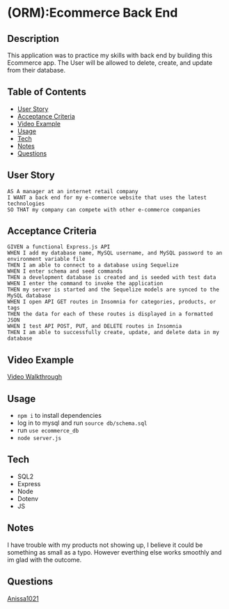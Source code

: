 # (ORM):Ecommerce Back End

## Description
This application was to practice my skills with back end by building this Ecommerce app. The User will be allowed to delete, create, and update from their database.
## Table of Contents
* [User Story](#user-story)
* [Acceptance Criteria](#acceptance-criteria)
* [Video Example](#video-example)
* [Usage](#usage)
* [Tech](#tech)
* [Notes](#notes)
* [Questions](#questions)
  
## User Story
```
AS A manager at an internet retail company
I WANT a back end for my e-commerce website that uses the latest technologies
SO THAT my company can compete with other e-commerce companies
```
## Acceptance Criteria
```
GIVEN a functional Express.js API
WHEN I add my database name, MySQL username, and MySQL password to an environment variable file
THEN I am able to connect to a database using Sequelize
WHEN I enter schema and seed commands
THEN a development database is created and is seeded with test data
WHEN I enter the command to invoke the application
THEN my server is started and the Sequelize models are synced to the MySQL database
WHEN I open API GET routes in Insomnia for categories, products, or tags
THEN the data for each of these routes is displayed in a formatted JSON
WHEN I test API POST, PUT, and DELETE routes in Insomnia
THEN I am able to successfully create, update, and delete data in my database
```
## Video Example
[Video Walkthrough](https://drive.google.com/file/d/1ECYMP6OHbhzXXzFKSpUeAdPs79J86Z-D/view)
## Usage
- `npm i` to install dependencies
- log in to mysql and run `source db/schema.sql`
- run `use ecommerce_db`
- `node server.js`
## Tech
- SQL2
- Express
- Node
- Dotenv
- JS
## Notes
I have trouble with my products not showing up, I believe it could be something as small as a typo. However everthing else works smoothly and im glad with the outcome.
## Questions
[Anissa1021](https://github.come/Anissa1021)
